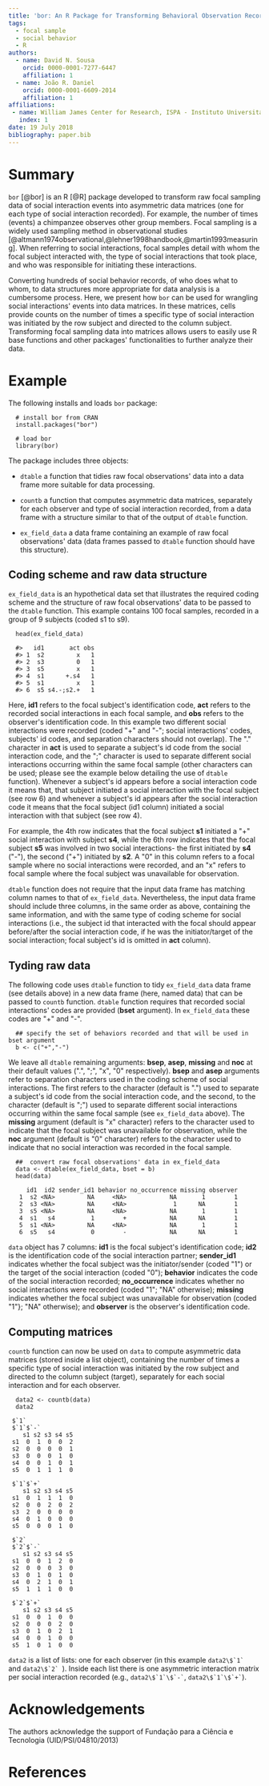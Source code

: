 ```yaml
---
title: 'bor: An R Package for Transforming Behavioral Observation Records into Data Matrices'
tags:
  - focal sample
  - social behavior
  - R
authors:
  - name: David N. Sousa
    orcid: 0000-0001-7277-6447
    affiliation: 1
  - name: João R. Daniel
    orcid: 0000-0001-6609-2014
    affiliation: 1
affiliations:
 - name: William James Center for Research, ISPA - Instituto Universitário
   index: 1
date: 19 July 2018
bibliography: paper.bib
---
```


# Summary

``bor`` [@bor] is an R [@R] package developed to transform raw focal sampling data of social interaction events into asymmetric data matrices (one for each type of social interaction recorded). For example, the number of times (events) a chimpanzee observes other group members. Focal sampling is a widely used sampling method in observational studies [@altmann1974observational,@lehner1998handbook,@martin1993measuring].  When referring to social interactions, focal samples detail with whom the focal subject interacted with, the type of social interactions that took place, and who was responsible for initiating these interactions.

Converting hundreds of social behavior records, of who does what to whom, to data structures more appropriate for data analysis is a cumbersome process. Here, we present how ``bor`` can be used for wrangling social interactions' events into data matrices. In these matrices, cells provide counts on the number of times a specific type of social interaction was initiated by the row subject and directed to the column subject. Transforming focal sampling data into matrices allows users to easily use R base functions and other packages' functionalities to further analyze their data.

# Example
The following installs and loads ``bor`` package:

```
  # install bor from CRAN
  install.packages("bor")

  # load bor
  library(bor)
```

The package includes three objects:

* `dtable` a function that tidies raw focal observations' data into a data frame more suitable for data processing.

* `countb` a function that computes asymmetric data matrices, separately for each observer and type of social interaction recorded, from a data frame with a structure similar to that of the output of `dtable` function.

* `ex_field_data` a data frame containing an example of raw focal observations' data (data frames passed to `dtable` function should have this structure).


## Coding scheme and raw data structure

`ex_field_data` is an hypothetical data set that illustrates the required coding scheme and the structure of raw focal observations' data to be passed to the `dtable` function. This example contains 100 focal samples, recorded in a group of 9 subjects (coded s1 to s9).

```
  head(ex_field_data)

  #>   id1       act obs
  #> 1  s2         x   1
  #> 2  s3         0   1
  #> 3  s5         x   1
  #> 4  s1      +.s4   1
  #> 5  s1         x   1
  #> 6  s5 s4.-;s2.+   1
```

Here, **id1** refers to the focal subject's identification code, **act** refers to the recorded social interactions in each focal sample, and **obs** refers to the observer's identification code. In this example two different social interactions were recorded (coded "+" and "-"; social interactions' codes, subjects' id codes, and separation characters should not overlap). The "." character in **act** is used to separate a subject's id code from the social interaction code, and the ";" character is used to separate different social interactions occurring within the same focal sample (other characters can be used; please see the example below detailing the use of `dtable` function). Whenever a subject's id appears before a social interaction code it means that, that subject initiated a social interaction with the focal subject (see row 6) and whenever a subject's id appears after the social interaction code it means that the focal subject (id1 column) initiated a social interaction with that subject (see row 4).

For example, the 4th row indicates that the focal subject **s1** initiated a "+" social interaction with subject **s4**, while the 6th row indicates that the focal subject **s5** was involved in two social interactions- the first initiated by **s4** ("-"), the second ("+") initiated by **s2**. A "0" in this column refers to a focal sample where no social interactions were recorded, and an "x" refers to focal sample where the focal subject was unavailable for observation.

`dtable` function does not require that the input data frame has matching column names to that of `ex_field_data`. Nevertheless, the input data frame should include three columns, in the same order as above, containing the same information, and with the same type of coding scheme for social interactions (i.e., the subject id that interacted with the focal should appear before/after the social interaction code, if he was the initiator/target of the social interaction; focal subject's id is omitted in **act** column).

## Tyding raw data

The following code uses `dtable` function to tidy `ex_field_data` data frame (see details above) in a new data frame (here, named data) that can be passed to `countb` function. `dtable` function requires that recorded social interactions' codes are provided (**bset** argument). In `ex_field_data` these codes are "+" and "-".


```
  ## specify the set of behaviors recorded and that will be used in bset argument
  b <- c("+","-")
```

We leave all `dtable` remaining arguments: **bsep**, **asep**, **missing** and **noc** at their default values (".", ";", "x", "0" respectively). **bsep** and **asep** arguments refer to separation characters used in the coding scheme of social interactions. The first refers to the character (default is ".") used to separate a subject's id code from the social interaction code, and the second, to the character (default is ";") used to separate different social interactions occurring within the same focal sample (see `ex_field_data` above). The **missing** argument (default is "x" character) refers to the character used to indicate that the focal subject was unavailable for observation, while the **noc** argument (default is "0" character) refers to the character used to indicate that no social interaction was recorded in the focal sample.

```
  ##  convert raw focal observations' data in ex_field_data
  data <- dtable(ex_field_data, bset = b)
  head(data)

     id1  id2 sender_id1 behavior no_occurrence missing observer
   1  s2 <NA>         NA     <NA>            NA       1        1
   2  s3 <NA>         NA     <NA>             1      NA        1
   3  s5 <NA>         NA     <NA>            NA       1        1
   4  s1   s4          1        +            NA      NA        1
   5  s1 <NA>         NA     <NA>            NA       1        1
   6  s5   s4          0        -            NA      NA        1
```

`data` object has 7 columns: **id1** is the focal subject's identification code; **id2** is the identification code of the social interaction partner; **sender_id1** indicates whether the focal subject was the initiator/sender (coded "1") or the target of the social interaction (coded "0"); **behavior** indicates the code of the social interaction recorded; **no_occurrence** indicates whether no social interactions were recorded (coded "1"; "NA" otherwise); **missing** indicates whether the focal subject was unavailable for observation (coded "1"}; "NA" otherwise); and **observer** is the observer's identification code.

## Computing matrices

`countb` function can now be used on `data` to compute asymmetric data matrices (stored inside a list object), containing the number of times a specific type of social interaction was initiated by the row subject and directed to the column subject (target), separately for each social interaction and for each observer.

```
  data2 <- countb(data)
  data2

 $`1`
 $`1`$`-`
    s1 s2 s3 s4 s5
 s1  0  1  0  0  2
 s2  0  0  0  0  1
 s3  0  0  0  1  0
 s4  0  0  1  0  1
 s5  0  1  1  1  0

 $`1`$`+`
    s1 s2 s3 s4 s5
 s1  0  1  1  1  0
 s2  0  0  2  0  2
 s3  2  0  0  0  0
 s4  0  1  0  0  0
 s5  0  0  0  1  0

 $`2`
 $`2`$`-`
    s1 s2 s3 s4 s5
 s1  0  0  1  2  0
 s2  0  0  0  3  0
 s3  0  1  0  1  0
 s4  0  2  1  0  1
 s5  1  1  1  0  0

 $`2`$`+`
    s1 s2 s3 s4 s5
 s1  0  0  1  0  0
 s2  0  0  0  2  0
 s3  0  1  0  2  1
 s4  0  0  1  0  0
 s5  1  0  1  0  0
```

`data2` is a list of lists: one for each observer (in this example ``data2\$`1` `` and ``data2\$`2` ``). Inside each list there is one asymmetric interaction matrix per social interaction recorded (e.g., `` data2\$`1`\$`-` ``, `` data2\$`1`\$`+` ``).

# Acknowledgements

The authors acknowledge the support of Fundação para a Ciência e Tecnologia (UID/PSI/04810/2013)

# References
